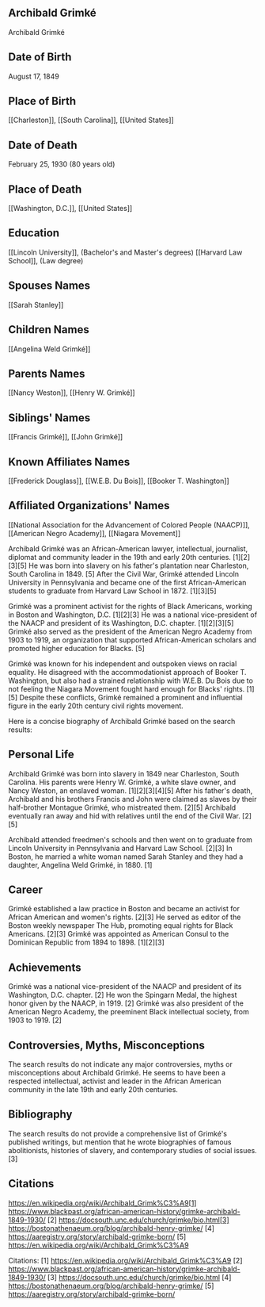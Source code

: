 ## Archibald Grimké
Archibald Grimké

## Date of Birth
August 17, 1849

## Place of Birth
[[Charleston]], [[South Carolina]], [[United States]]

## Date of Death 
February 25, 1930 (80 years old)

## Place of Death
[[Washington, D.C.]], [[United States]]

## Education
[[Lincoln University]], (Bachelor's and Master's degrees)
[[Harvard Law School]], (Law degree)

## Spouses Names
[[Sarah Stanley]]

## Children Names
[[Angelina Weld Grimké]]

## Parents Names
[[Nancy Weston]], [[Henry W. Grimké]]

## Siblings' Names
[[Francis Grimké]], [[John Grimké]]

## Known Affiliates Names
[[Frederick Douglass]], [[W.E.B. Du Bois]], [[Booker T. Washington]]

## Affiliated Organizations' Names
[[National Association for the Advancement of Colored People (NAACP)]], [[American Negro Academy]], [[Niagara Movement]]

Archibald Grimké was an African-American lawyer, intellectual, journalist, diplomat and community leader in the 19th and early 20th centuries. [1][2][3][5] He was born into slavery on his father's plantation near Charleston, South Carolina in 1849. [5] After the Civil War, Grimké attended Lincoln University in Pennsylvania and became one of the first African-American students to graduate from Harvard Law School in 1872. [1][3][5]

Grimké was a prominent activist for the rights of Black Americans, working in Boston and Washington, D.C. [1][2][3] He was a national vice-president of the NAACP and president of its Washington, D.C. chapter. [1][2][3][5] Grimké also served as the president of the American Negro Academy from 1903 to 1919, an organization that supported African-American scholars and promoted higher education for Blacks. [5] 

Grimké was known for his independent and outspoken views on racial equality. He disagreed with the accommodationist approach of Booker T. Washington, but also had a strained relationship with W.E.B. Du Bois due to not feeling the Niagara Movement fought hard enough for Blacks' rights. [1][5] Despite these conflicts, Grimké remained a prominent and influential figure in the early 20th century civil rights movement.

Here is a concise biography of Archibald Grimké based on the search results:

## Personal Life
Archibald Grimké was born into slavery in 1849 near Charleston, South Carolina. His parents were Henry W. Grimké, a white slave owner, and Nancy Weston, an enslaved woman. [1][2][3][4][5] After his father's death, Archibald and his brothers Francis and John were claimed as slaves by their half-brother Montague Grimké, who mistreated them. [2][5] Archibald eventually ran away and hid with relatives until the end of the Civil War. [2][5] 

Archibald attended freedmen's schools and then went on to graduate from Lincoln University in Pennsylvania and Harvard Law School. [2][3] In Boston, he married a white woman named Sarah Stanley and they had a daughter, Angelina Weld Grimké, in 1880. [1]

## Career
Grimké established a law practice in Boston and became an activist for African American and women's rights. [2][3] He served as editor of the Boston weekly newspaper The Hub, promoting equal rights for Black Americans. [2][3] Grimké was appointed as American Consul to the Dominican Republic from 1894 to 1898. [1][2][3]

## Achievements
Grimké was a national vice-president of the NAACP and president of its Washington, D.C. chapter. [2] He won the Spingarn Medal, the highest honor given by the NAACP, in 1919. [2] Grimké was also president of the American Negro Academy, the preeminent Black intellectual society, from 1903 to 1919. [2]

## Controversies, Myths, Misconceptions
The search results do not indicate any major controversies, myths or misconceptions about Archibald Grimké. He seems to have been a respected intellectual, activist and leader in the African American community in the late 19th and early 20th centuries.

## Bibliography
The search results do not provide a comprehensive list of Grimké's published writings, but mention that he wrote biographies of famous abolitionists, histories of slavery, and contemporary studies of social issues. [3]

## Citations 
https://en.wikipedia.org/wiki/Archibald_Grimk%C3%A9[1] https://www.blackpast.org/african-american-history/grimke-archibald-1849-1930/
[2] https://docsouth.unc.edu/church/grimke/bio.html[3] https://bostonathenaeum.org/blog/archibald-henry-grimke/
[4] https://aaregistry.org/story/archibald-grimke-born/
[5] https://en.wikipedia.org/wiki/Archibald_Grimk%C3%A9

Citations:
[1] https://en.wikipedia.org/wiki/Archibald_Grimk%C3%A9
[2] https://www.blackpast.org/african-american-history/grimke-archibald-1849-1930/
[3] https://docsouth.unc.edu/church/grimke/bio.html
[4] https://bostonathenaeum.org/blog/archibald-henry-grimke/
[5] https://aaregistry.org/story/archibald-grimke-born/